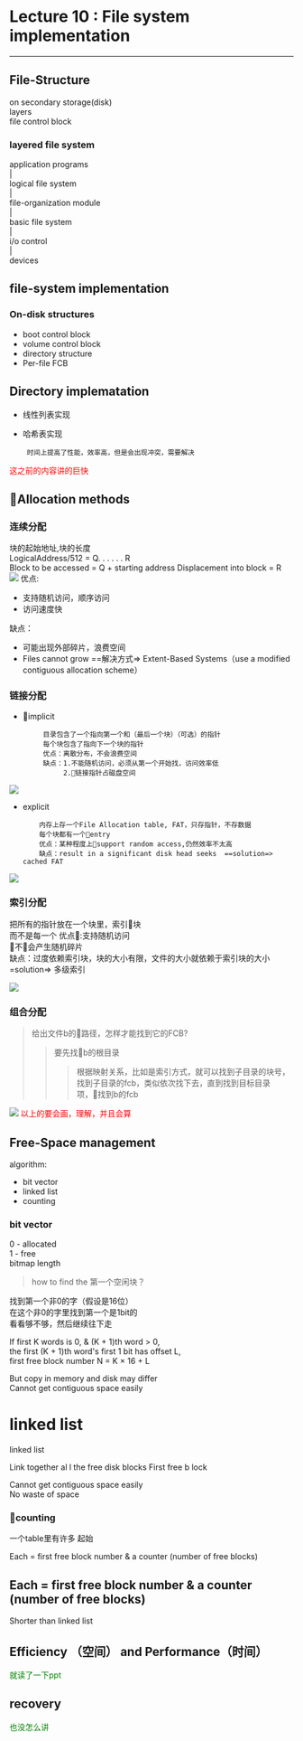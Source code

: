 
# Lecture 10  :  File  system implementation

------

## File-Structure    

on secondary storage(disk)  
layers  
file control block

###  layered file system  

application  programs  
|  
logical file system    
|  
file-organization module    
|  
basic file system    
|  
i/o control   
|      
devices     

## file-system implementation  

### On-disk structures   
* boot control block   
* volume control block   
* directory structure   
* Per-file FCB  

## Directory implematation  
* 线性列表实现  
* 哈希表实现     

       时间上提高了性能，效率高，但是会出现冲突，需要解决     
<font color=red>这之前的内容讲的巨快</font>
## Allocation methods  

### 连续分配  
块的起始地址,块的长度  
LogicalAddress/512 = Q. . . . . . R  
Block  to  be  accessed  =  Q  +  starting  address  Displacement  into  block  =  R  
<img src="https://s26.postimg.cc/9z7n9atjt/2018-06-01_10.58.57.png">
优点:  
* 支持随机访问，顺序访问  
* 访问速度快  

缺点：
* 可能出现外部碎片，浪费空间
* Files cannot grow ==解决方式=> Extent-Based  Systems（use a modified contiguous allocation  scheme）  


### 链接分配  
* implicit  

           目录包含了一个指向第一个和（最后一个块）（可选）的指针  
           每个块包含了指向下一个块的指针  
           优点：离散分布，不会浪费空间 
           缺点：1.不能随机访问，必须从第一个开始找，访问效率低  
                2.链接指针占磁盘空间     
<img src="https://s26.postimg.cc/chtc9u2dl/2018-06-01_11.18.17.png" >  

* explicit  

          内存上存一个File Allocation table, FAT，只存指针，不存数据  
          每个块都有一个entry  
          优点：某种程度上support random access,仍然效率不太高    
          缺点：result in a significant disk head seeks  ==solution=>  cached FAT   
<img src="https://s26.postimg.cc/rdrvhlt9l/2018-06-01_11.29.10.png">  

### 索引分配  
把所有的指针放在一个块里，索引块  
而不是每一个
优点:支持随机访问  
    不会产生随机碎片  
缺点：过度依赖索引块，块的大小有限，文件的大小就依赖于索引块的大小  =solution=> 多级索引  

<img src="https://s26.postimg.cc/3mshzjqih/2018-06-01_11.34.22.png">
           

### 组合分配  

> 给出文件b的路径，怎样才能找到它的FCB?  
>> 要先找b的根目录  
>>> 根据映射关系，比如是索引方式，就可以找到子目录的块号，找到子目录的fcb，类似依次找下去，直到找到目标目录项，找到b的fcb  

<img src="https://s26.postimg.cc/8zhcdom4p/QQ20180601-0.jpg">
<font color=red>以上的要会画，理解，并且会算</font>

## Free-Space management  
algorithm:
* bit vector  
* linked list 
* counting  

### bit vector  
0 - allocated  
1 - free  
bitmap length  

> how to find the 第一个空闲块？ 

找到第一个非0的字（假设是16位）  
在这个非0的字里找到第一个是1bit的  
看看够不够，然后继续往下走  

If first K words is 0, & (K + 1)th word > 0,   
the first (K + 1)th word's first 1 bit has offset L,   
first  free  block  number  N = K × 16 + L  

But copy in memory and disk may differ    
Cannot get contiguous space easily    


  
  # linked list  
 linked list  
     
Link together al  l the free disk blocks
First free b    lock

Cannot get contiguous space easily  
No waste of space     

### counting  
一个table里有许多  起始

Each = first free block number & a counter  (number of free blocks)  

## Each = first free block number & a counter  (number of free blocks)
Shorter than linked list 


## Efficiency （空间） and Performance（时间）  
<font color=green>就读了一下ppt</font>    


## recovery  
<font color=green>也没怎么讲</font>   






   








